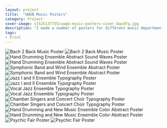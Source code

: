 ```yaml
---
layout: project
title:  "UWGB Music Posters"
category: Project
cover-image: v1525137755/uwgb-music-posters-cover_bqudfq.jpg
description: "I made a number of posters for different music departments while working at the UWGB Union as a designer. Most of the time the posters would need to be printed in black and white. Also, certain instructors had a preference towards certain styles, such as abstract or strong typography."
tags:
- Print
---
```

<div class="grid-2_half fade-me box-shadow-light">
  <img class="lazyload" alt="Bach 2 Back Music Poster"
  src="https://res.cloudinary.com/iambramer/image/upload/e_blur:600,dpr_auto,f_auto,q_80,w_100/v1525137246/bach-2-bach-poster_kzttet.jpg"
  data-srcset="https://res.cloudinary.com/iambramer/image/upload/dpr_auto,f_auto,q_auto,w_1600/v1525137246/bach-2-bach-poster_kzttet.jpg 1900w,
  https://res.cloudinary.com/iambramer/image/upload/dpr_auto,f_auto,q_auto,w_1200/v1525137246/bach-2-bach-poster_kzttet.jpg 1400w,
  https://res.cloudinary.com/iambramer/image/upload/dpr_auto,f_auto,q_auto,w_800/v1525137246/bach-2-bach-poster_kzttet.jpg 1000w,
  https://res.cloudinary.com/iambramer/image/upload/dpr_auto,f_auto,q_auto,w_400/v1525137246/bach-2-bach-poster_kzttet.jpg 400w">
    <noscript>
    <img alt="Bach 2 Back Music Poster"
      src="https://res.cloudinary.com/iambramer/image/upload/dpr_auto,f_auto,q_auto,w_1600/v1525137246/bach-2-bach-poster_kzttet.jpg"
      srcset="https://res.cloudinary.com/iambramer/image/upload/dpr_auto,f_auto,q_auto,w_1600/v1525137246/bach-2-bach-poster_kzttet.jpg 1900w,
      https://res.cloudinary.com/iambramer/image/upload/dpr_auto,f_auto,q_auto,w_1200/v1525137246/bach-2-bach-poster_kzttet.jpg 1400w,
      https://res.cloudinary.com/iambramer/image/upload/dpr_auto,f_auto,q_auto,w_800/v1525137246/bach-2-bach-poster_kzttet.jpg 1000w,
      https://res.cloudinary.com/iambramer/image/upload/dpr_auto,f_auto,q_auto,w_400/v1525137246/bach-2-bach-poster_kzttet.jpg 400w">
    </noscript>
</div>

<div class="grid-2_half fade-me box-shadow-light">
  <img class="lazyload" alt="Hand Drumming Ensemble Abstract Sound Waves Poster"
  src="https://res.cloudinary.com/iambramer/image/upload/e_blur:600,dpr_auto,f_auto,q_80,w_100/v1525137251/hand-drumming-ensemble-poster_xn9l2e.jpg"
  data-srcset="https://res.cloudinary.com/iambramer/image/upload/dpr_auto,f_auto,q_auto,w_1600/v1525137251/hand-drumming-ensemble-poster_xn9l2e.jpg 1900w,
  https://res.cloudinary.com/iambramer/image/upload/dpr_auto,f_auto,q_auto,w_1200/v1525137251/hand-drumming-ensemble-poster_xn9l2e.jpg 1400w,
  https://res.cloudinary.com/iambramer/image/upload/dpr_auto,f_auto,q_auto,w_800/v1525137251/hand-drumming-ensemble-poster_xn9l2e.jpg 1000w,
  https://res.cloudinary.com/iambramer/image/upload/dpr_auto,f_auto,q_auto,w_400/v1525137251/hand-drumming-ensemble-poster_xn9l2e.jpg 400w">
    <noscript>
    <img alt="Hand Drumming Ensemble Abstract Sound Waves Poster"
      src="https://res.cloudinary.com/iambramer/image/upload/dpr_auto,f_auto,q_auto,w_1600/v1525137251/hand-drumming-ensemble-poster_xn9l2e.jpg"
      srcset="https://res.cloudinary.com/iambramer/image/upload/dpr_auto,f_auto,q_auto,w_1600/v1525137251/hand-drumming-ensemble-poster_xn9l2e.jpg 1900w,
      https://res.cloudinary.com/iambramer/image/upload/dpr_auto,f_auto,q_auto,w_1200/v1525137251/hand-drumming-ensemble-poster_xn9l2e.jpg 1400w,
      https://res.cloudinary.com/iambramer/image/upload/dpr_auto,f_auto,q_auto,w_800/v1525137251/hand-drumming-ensemble-poster_xn9l2e.jpg 1000w,
      https://res.cloudinary.com/iambramer/image/upload/dpr_auto,f_auto,q_auto,w_400/v1525137251/hand-drumming-ensemble-poster_xn9l2e.jpg 400w">
    </noscript>
</div>

<div class="grid-2_half fade-me box-shadow-light ">
  <img class="lazyload" alt="Symphonic Band and Wind Ensemble Abstract Poster"
  src="https://res.cloudinary.com/iambramer/image/upload/e_blur:600,dpr_auto,f_auto,q_80,w_100/v1525137246/symphonic-band-wind-ensemble-poster_bbdc9f.jpg"
  data-srcset="https://res.cloudinary.com/iambramer/image/upload/dpr_auto,f_auto,q_auto,w_1600/v1525137246/symphonic-band-wind-ensemble-poster_bbdc9f.jpg 1900w,
  https://res.cloudinary.com/iambramer/image/upload/dpr_auto,f_auto,q_auto,w_1200/v1525137246/symphonic-band-wind-ensemble-poster_bbdc9f.jpg 1400w,
  https://res.cloudinary.com/iambramer/image/upload/dpr_auto,f_auto,q_auto,w_800/v1525137246/symphonic-band-wind-ensemble-poster_bbdc9f.jpg 1000w,
  https://res.cloudinary.com/iambramer/image/upload/dpr_auto,f_auto,q_auto,w_400/v1525137246/symphonic-band-wind-ensemble-poster_bbdc9f.jpg 400w">
    <noscript>
    <img alt="Symphonic Band and Wind Ensemble Abstract Poster"
      src="https://res.cloudinary.com/iambramer/image/upload/dpr_auto,f_auto,q_auto,w_1600/v1525137246/symphonic-band-wind-ensemble-poster_bbdc9f.jpg"
      srcset="https://res.cloudinary.com/iambramer/image/upload/dpr_auto,f_auto,q_auto,w_1600/v1525137246/symphonic-band-wind-ensemble-poster_bbdc9f.jpg 1900w,
      https://res.cloudinary.com/iambramer/image/upload/dpr_auto,f_auto,q_auto,w_1200/v1525137246/symphonic-band-wind-ensemble-poster_bbdc9f.jpg 1400w,
      https://res.cloudinary.com/iambramer/image/upload/dpr_auto,f_auto,q_auto,w_800/v1525137246/symphonic-band-wind-ensemble-poster_bbdc9f.jpg 1000w,
      https://res.cloudinary.com/iambramer/image/upload/dpr_auto,f_auto,q_auto,w_400/v1525137246/symphonic-band-wind-ensemble-poster_bbdc9f.jpg 400w">
    </noscript>
</div>

<div class="grid-2_half fade-me box-shadow-light ">
  <img class="lazyload" alt="Jazz I and II Ensemble Typography Poster"
  src="https://res.cloudinary.com/iambramer/image/upload/e_blur:600,dpr_auto,f_auto,q_80,w_100/v1525137249/jazz-ensemble-i-and-ii_jcqhmj.jpg"
  data-srcset="https://res.cloudinary.com/iambramer/image/upload/dpr_auto,f_auto,q_auto,w_1600/v1525137249/jazz-ensemble-i-and-ii_jcqhmj.jpg 1900w,
  https://res.cloudinary.com/iambramer/image/upload/dpr_auto,f_auto,q_auto,w_1200/v1525137249/jazz-ensemble-i-and-ii_jcqhmj.jpg 1400w,
  https://res.cloudinary.com/iambramer/image/upload/dpr_auto,f_auto,q_auto,w_800/v1525137249/jazz-ensemble-i-and-ii_jcqhmj.jpg 1000w,
  https://res.cloudinary.com/iambramer/image/upload/dpr_auto,f_auto,q_auto,w_400/v1525137249/jazz-ensemble-i-and-ii_jcqhmj.jpg 400w">
    <noscript>
    <img alt="Jazz I and II Ensemble Typography Poster"
      src="https://res.cloudinary.com/iambramer/image/upload/dpr_auto,f_auto,q_auto,w_1600/v1525137249/jazz-ensemble-i-and-ii_jcqhmj.jpg"
      srcset="https://res.cloudinary.com/iambramer/image/upload/dpr_auto,f_auto,q_auto,w_1600/v1525137249/jazz-ensemble-i-and-ii_jcqhmj.jpg 1900w,
      https://res.cloudinary.com/iambramer/image/upload/dpr_auto,f_auto,q_auto,w_1200/v1525137249/jazz-ensemble-i-and-ii_jcqhmj.jpg 1400w,
      https://res.cloudinary.com/iambramer/image/upload/dpr_auto,f_auto,q_auto,w_800/v1525137249/jazz-ensemble-i-and-ii_jcqhmj.jpg 1000w,
      https://res.cloudinary.com/iambramer/image/upload/dpr_auto,f_auto,q_auto,w_400/v1525137249/jazz-ensemble-i-and-ii_jcqhmj.jpg 400w">
    </noscript>
</div>

<div class="grid-2_half fade-me box-shadow-light ">
  <img class="lazyload" alt="Vocal Jazz Ensemble Typography Poster"
  src="https://res.cloudinary.com/iambramer/image/upload/e_blur:600,dpr_auto,f_auto,q_80,w_100/v1525137248/vocal-jazz-ensemble-poster_wfhkyi.jpg"
  data-srcset="https://res.cloudinary.com/iambramer/image/upload/dpr_auto,f_auto,q_auto,w_1600/v1525137248/vocal-jazz-ensemble-poster_wfhkyi.jpg 1900w,
  https://res.cloudinary.com/iambramer/image/upload/dpr_auto,f_auto,q_auto,w_1200/v1525137248/vocal-jazz-ensemble-poster_wfhkyi.jpg 1400w,
  https://res.cloudinary.com/iambramer/image/upload/dpr_auto,f_auto,q_auto,w_800/v1525137248/vocal-jazz-ensemble-poster_wfhkyi.jpg 1000w,
  https://res.cloudinary.com/iambramer/image/upload/dpr_auto,f_auto,q_auto,w_400/v1525137248/vocal-jazz-ensemble-poster_wfhkyi.jpg 400w">
    <noscript>
    <img alt="Vocal Jazz Ensemble Typography Poster"
      src="https://res.cloudinary.com/iambramer/image/upload/dpr_auto,f_auto,q_auto,w_1600/v1525137248/vocal-jazz-ensemble-poster_wfhkyi.jpg"
      srcset="https://res.cloudinary.com/iambramer/image/upload/dpr_auto,f_auto,q_auto,w_1600/v1525137248/vocal-jazz-ensemble-poster_wfhkyi.jpg 1900w,
      https://res.cloudinary.com/iambramer/image/upload/dpr_auto,f_auto,q_auto,w_1200/v1525137248/vocal-jazz-ensemble-poster_wfhkyi.jpg 1400w,
      https://res.cloudinary.com/iambramer/image/upload/dpr_auto,f_auto,q_auto,w_800/v1525137248/vocal-jazz-ensemble-poster_wfhkyi.jpg 1000w,
      https://res.cloudinary.com/iambramer/image/upload/dpr_auto,f_auto,q_auto,w_400/v1525137248/vocal-jazz-ensemble-poster_wfhkyi.jpg 400w">
    </noscript>
</div>

<div class="grid-2_half fade-me box-shadow-light ">
  <img class="lazyload" alt="Chamber Singers and Concert Choir Typography Poster"
  src="https://res.cloudinary.com/iambramer/image/upload/e_blur:600,dpr_auto,f_auto,q_80,w_100/v1525137248/chamber-singers-and-concert-choir-poster_c0oh5p.jpg"
  data-srcset="https://res.cloudinary.com/iambramer/image/upload/dpr_auto,f_auto,q_auto,w_1600/v1525137248/chamber-singers-and-concert-choir-poster_c0oh5p.jpg 1900w,
  https://res.cloudinary.com/iambramer/image/upload/dpr_auto,f_auto,q_auto,w_1200/v1525137248/chamber-singers-and-concert-choir-poster_c0oh5p.jpg 1400w,
  https://res.cloudinary.com/iambramer/image/upload/dpr_auto,f_auto,q_auto,w_800/v1525137248/chamber-singers-and-concert-choir-poster_c0oh5p.jpg 1000w,
  https://res.cloudinary.com/iambramer/image/upload/dpr_auto,f_auto,q_auto,w_400/v1525137248/chamber-singers-and-concert-choir-poster_c0oh5p.jpg 400w">
    <noscript>
    <img alt="Chamber Singers and Concert Choir Typography Poster"
      src="https://res.cloudinary.com/iambramer/image/upload/dpr_auto,f_auto,q_auto,w_1600/v1525137248/chamber-singers-and-concert-choir-poster_c0oh5p.jpg"
      srcset="https://res.cloudinary.com/iambramer/image/upload/dpr_auto,f_auto,q_auto,w_1600/v1525137248/chamber-singers-and-concert-choir-poster_c0oh5p.jpg 1900w,
      https://res.cloudinary.com/iambramer/image/upload/dpr_auto,f_auto,q_auto,w_1200/v1525137248/chamber-singers-and-concert-choir-poster_c0oh5p.jpg 1400w,
      https://res.cloudinary.com/iambramer/image/upload/dpr_auto,f_auto,q_auto,w_800/v1525137248/chamber-singers-and-concert-choir-poster_c0oh5p.jpg 1000w,
      https://res.cloudinary.com/iambramer/image/upload/dpr_auto,f_auto,q_auto,w_400/v1525137248/chamber-singers-and-concert-choir-poster_c0oh5p.jpg 400w">
    </noscript>
</div>

<div class="grid-2_half fade-me box-shadow-light ">
  <img class="lazyload" alt="Hand Drumming and New Music Ensemble Color Abstract Poster"
  src="https://res.cloudinary.com/iambramer/image/upload/e_blur:600,dpr_auto,f_auto,q_80,w_100/v1525137248/hand-drumming-new-music-color-poster_vopfel.jpg"
  data-srcset="https://res.cloudinary.com/iambramer/image/upload/dpr_auto,f_auto,q_auto,w_1600/v1525137248/hand-drumming-new-music-color-poster_vopfel.jpg 1900w,
  https://res.cloudinary.com/iambramer/image/upload/dpr_auto,f_auto,q_auto,w_1200/v1525137248/hand-drumming-new-music-color-poster_vopfel.jpg 1400w,
  https://res.cloudinary.com/iambramer/image/upload/dpr_auto,f_auto,q_auto,w_800/v1525137248/hand-drumming-new-music-color-poster_vopfel.jpg 1000w,
  https://res.cloudinary.com/iambramer/image/upload/dpr_auto,f_auto,q_auto,w_400/v1525137248/hand-drumming-new-music-color-poster_vopfel.jpg 400w">
    <noscript>
    <img alt="Hand Drumming and New Music Ensemble Color Abstract Poster"
      src="https://res.cloudinary.com/iambramer/image/upload/dpr_auto,f_auto,q_auto,w_1600/v1525137248/hand-drumming-new-music-color-poster_vopfel.jpg"
      srcset="https://res.cloudinary.com/iambramer/image/upload/dpr_auto,f_auto,q_auto,w_1600/v1525137248/hand-drumming-new-music-color-poster_vopfel.jpg 1900w,
      https://res.cloudinary.com/iambramer/image/upload/dpr_auto,f_auto,q_auto,w_1200/v1525137248/hand-drumming-new-music-color-poster_vopfel.jpg 1400w,
      https://res.cloudinary.com/iambramer/image/upload/dpr_auto,f_auto,q_auto,w_800/v1525137248/hand-drumming-new-music-color-poster_vopfel.jpg 1000w,
      https://res.cloudinary.com/iambramer/image/upload/dpr_auto,f_auto,q_auto,w_400/v1525137248/hand-drumming-new-music-color-poster_vopfel.jpg 400w">
    </noscript>
</div>

<div class="grid-2_half fade-me box-shadow-light ">
  <img class="lazyload" alt="Psychic Fair Poster"
  src="https://res.cloudinary.com/iambramer/image/upload/e_blur:600,dpr_auto,f_auto,q_80,w_100/v1525137616/concert-choir-and-symphonic-band-poster_sznwkc.jpg"
  data-srcset="https://res.cloudinary.com/iambramer/image/upload/dpr_auto,f_auto,q_auto,w_1600/v1525137616/concert-choir-and-symphonic-band-poster_sznwkc.jpg 1900w,
  https://res.cloudinary.com/iambramer/image/upload/dpr_auto,f_auto,q_auto,w_1200/v1525137616/concert-choir-and-symphonic-band-poster_sznwkc.jpg 1400w,
  https://res.cloudinary.com/iambramer/image/upload/dpr_auto,f_auto,q_auto,w_800/v1525137616/concert-choir-and-symphonic-band-poster_sznwkc.jpg 1000w,
  https://res.cloudinary.com/iambramer/image/upload/dpr_auto,f_auto,q_auto,w_400/v1525137616/concert-choir-and-symphonic-band-poster_sznwkc.jpg 400w">
    <noscript>
    <img alt="Psychic Fair Poster"
      src="https://res.cloudinary.com/iambramer/image/upload/dpr_auto,f_auto,q_auto,w_1600/v1525137616/concert-choir-and-symphonic-band-poster_sznwkc.jpg"
      srcset="https://res.cloudinary.com/iambramer/image/upload/dpr_auto,f_auto,q_auto,w_1600/v1525137616/concert-choir-and-symphonic-band-poster_sznwkc.jpg 1900w,
      https://res.cloudinary.com/iambramer/image/upload/dpr_auto,f_auto,q_auto,w_1200/v1525137616/concert-choir-and-symphonic-band-poster_sznwkc.jpg 1400w,
      https://res.cloudinary.com/iambramer/image/upload/dpr_auto,f_auto,q_auto,w_800/v1525137616/concert-choir-and-symphonic-band-poster_sznwkc.jpg 1000w,
      https://res.cloudinary.com/iambramer/image/upload/dpr_auto,f_auto,q_auto,w_400/v1525137616/concert-choir-and-symphonic-band-poster_sznwkc.jpg 400w">
    </noscript>
</div>
